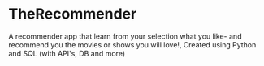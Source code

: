 # TheRecommender
 A recommender app that learn from your selection what you like- and recommend you the movies or shows you will love!, Created using Python and SQL (with API's, DB and more)
